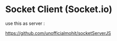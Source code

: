 # Socket Client (Socket.io)

use this as server : 

https://github.com/unofficialmohit/socketServerJS
